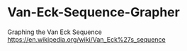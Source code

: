 # Van-Eck-Sequence-Grapher
Graphing the Van Eck Sequence
https://en.wikipedia.org/wiki/Van_Eck%27s_sequence
